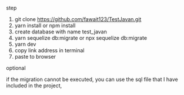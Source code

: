 step

1. git clone https://github.com/fawait123/TestJavan.git
2. yarn install or npm install
3. create database with name test_javan
4. yarn sequelize db:migrate or npx sequelize db:migrate
5. yarn dev
6. copy link address in terminal
7. paste to browser

optional

if the migration cannot be executed, you can use the sql file that I have included in the project,
